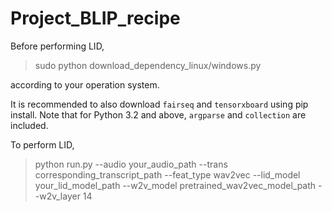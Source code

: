 # Project_BLIP_recipe

Before performing LID, 
>sudo python download_dependency_linux/windows.py  

according to your operation system.  

It is recommended to also download `fairseq` and `tensorxboard` using pip install. Note that for Python 3.2 and above, `argparse` and `collection` are included. 

To perform LID,  
>python run.py --audio your_audio_path --trans corresponding_transcript_path --feat_type wav2vec --lid_model your_lid_model_path --w2v_model pretrained_wav2vec_model_path --w2v_layer 14  
